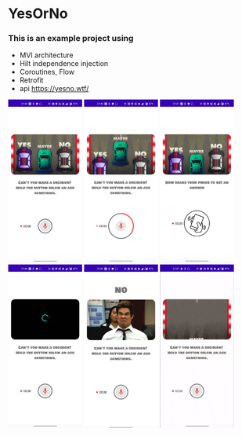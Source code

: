 # YesOrNo
### This is an example project using

  - MVI architecture
  - Hilt independence injection
  - Coroutines, Flow
  - Retrofit
  - api https://yesno.wtf/

<img src="https://github.com/F4bioo/YesOrNo/blob/master/screen_capture1.jpg" width="30%"></img>
<img src="https://github.com/F4bioo/YesOrNo/blob/master/screen_capture2.jpg" width="30%"></img>
<img src="https://github.com/F4bioo/YesOrNo/blob/master/screen_capture3.jpg" width="30%"></img>
<img src="https://github.com/F4bioo/YesOrNo/blob/master/screen_capture4.jpg" width="30%"></img>
<img src="https://github.com/F4bioo/YesOrNo/blob/master/screen_capture5.jpg" width="30%"></img>
<img src="https://github.com/F4bioo/YesOrNo/blob/master/screen.gif" width="30%"></img>

